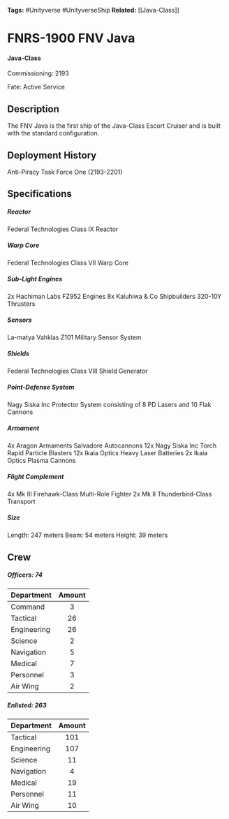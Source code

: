 **Tags:** #Unityverse #UnityverseShip
**Related:** [[Java-Class]]

# FNRS-1900 FNV Java
#### Java-Class
Commissioning: 2193

Fate: Active Service
## Description
The FNV Java is the first ship of the Java-Class Escort Cruiser and is built with the standard configuration.  
## Deployment History
Anti-Piracy Task Force One (2193-2201)
## Specifications
##### Reactor
Federal Technologies Class IX Reactor
##### Warp Core
Federal Technologies Class VII Warp Core
##### Sub-Light Engines
2x Hachiman Labs FZ952 Engines
8x Kaluhiwa & Co Shipbuilders 320-10Y Thrusters
##### Sensors
La-matya Vahklas Z101 Military Sensor System
##### Shields
Federal Technologies Class VIII Shield Generator
##### Point-Defense System
Nagy Siska Inc Protector System consisting of 8 PD Lasers and 10 Flak Cannons
##### Armament
4x Aragon Armaments Salvadore Autocannons
12x Nagy Siska Inc Torch Rapid Particle Blasters
12x Ikaia Optics Heavy Laser Batteries
2x Ikaia Optics Plasma Cannons
##### Flight Complement
4x Mk III Firehawk-Class Multi-Role Fighter
2x Mk II Thunderbird-Class Transport
##### Size
Length: 247 meters
Beam: 54 meters
Height: 39 meters
## Crew
##### Officers: 74

|Department|Amount|
|---|:---:|
|Command|3|
|Tactical|26|
|Engineering|26|
|Science|2|
|Navigation|5|
|Medical|7|
|Personnel|3|
|Air Wing|2|

##### Enlisted: 263

|Department|Amount|
|---|:---:|
|Tactical|101|
|Engineering|107|
|Science|11|
|Navigation|4|
|Medical|19|
|Personnel|11|
|Air Wing|10|
